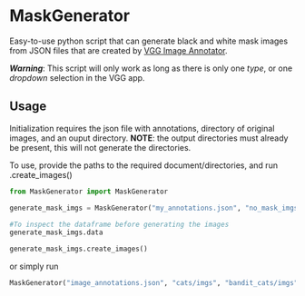 # MaskGenerator
Easy-to-use python script that can generate black and white mask images from JSON files that are created by [VGG Image Annotator](http://www.robots.ox.ac.uk/~vgg/software/via/via.html).

***Warning***: This script will only work as long as there is only one *type*, or one *dropdown* selection in the VGG app.

## Usage
Initialization requires the json file with annotations, directory of original images, and an ouput directory. **NOTE**: the output directories must already be present, this will not generate the directories.

To use, provide the paths to the required document/directories, and run .create_images()

```python
from MaskGenerator import MaskGenerator

generate_mask_imgs = MaskGenerator("my_annotations.json", "no_mask_imgs/imgs", "mask_imgs/imgs")

#To inspect the dataframe before generating the images
generate_mask_imgs.data

generate_mask_imgs.create_images()
```

or simply run
```python
MaskGenerator("image_annotations.json", "cats/imgs", "bandit_cats/imgs").create_images()
```